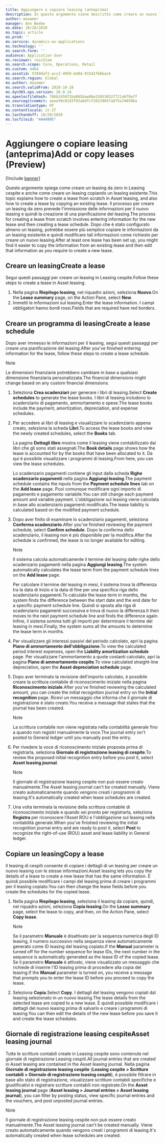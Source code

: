 ```yaml
---
title: Aggiungere o copiare leasing (anteprima)
description: In questo argomento viene descritto come creare un nuovo leasing inserendo le relative informazioni in Leasing cespite o copiando le informazioni da un leasing esistente.
author: moaamer
manager: Ann Beebe
ms.date: 10/28/2020
ms.topic: article
ms.prod: ''
ms.service: dynamics-ax-applications
ms.technology: ''
ms.search.form: ''
audience: Application User
ms.reviewer: roschlom
ms.search.scope: Core, Operations, Retail
ms.custom: 4464
ms.assetid: 5f89daf1-acc2-4959-b48d-91542fb6bacb
ms.search.region: Global
ms.author: moaamer
ms.search.validFrom: 2020-10-28
ms.dyn365.ops.version: 10.0.14
ms.openlocfilehash: 706b245971ba065bae86e31853832f721a6f9aff
ms.sourcegitcommit: aeee39c01d3f93a6dfcf2013965fa975a740596a
ms.translationtype: HT
ms.contentlocale: it-IT
ms.lasthandoff: 10/28/2020
ms.locfileid: "4444995"
---
```

# <a name="add-or-copy-leases-preview"></a><span data-ttu-id="7b1ae-103">Aggiungere o copiare leasing (anteprima)</span><span class="sxs-lookup"><span data-stu-id="7b1ae-103">Add or copy leases (Preview)</span></span>

[!include [banner](../includes/banner.md)]

<span data-ttu-id="7b1ae-104">Questo argomento spiega come creare un leasing da zero in Leasing cespite e anche come creare un leasing copiando un leasing esistente.</span><span class="sxs-lookup"><span data-stu-id="7b1ae-104">This topic explains how to create a lease from scratch in Asset leasing, and also how to create a lease by copying an existing lease.</span></span> <span data-ttu-id="7b1ae-105">Il processo per creare un leasing da zero prevede l'immissione delle informazioni per il nuovo leasing e quindi la creazione di una pianificazione del leasing.</span><span class="sxs-lookup"><span data-stu-id="7b1ae-105">The process for creating a lease from scratch involves entering information for the new lease and then creating a lease schedule.</span></span> <span data-ttu-id="7b1ae-106">Dopo che è stato configurato almeno un leasing, potrebbe essere più semplice copiare le informazioni da un leasing esistente e quindi modificare tali informazioni come richiesto per creare un nuovo leasing.</span><span class="sxs-lookup"><span data-stu-id="7b1ae-106">After at least one lease has been set up, you might find it easier to copy the information from an existing lease and then edit that information as you require to create a new lease.</span></span>

## <a name="create-a-lease"></a><span data-ttu-id="7b1ae-107">Creare un leasing</span><span class="sxs-lookup"><span data-stu-id="7b1ae-107">Create a lease</span></span>

<span data-ttu-id="7b1ae-108">Segui questi passaggi per creare un leasing in Leasing cespite.</span><span class="sxs-lookup"><span data-stu-id="7b1ae-108">Follow these steps to create a lease in Asset leasing.</span></span>

1. <span data-ttu-id="7b1ae-109">Nella pagina **Riepilogo leasing**, nel riquadro azioni, seleziona **Nuovo**.</span><span class="sxs-lookup"><span data-stu-id="7b1ae-109">On the **Lease summary** page, on the Action Pane, select **New**.</span></span>
2. <span data-ttu-id="7b1ae-110">Immetti le informazioni sul leasing.</span><span class="sxs-lookup"><span data-stu-id="7b1ae-110">Enter the lease information.</span></span> <span data-ttu-id="7b1ae-111">I campi obbligatori hanno bordi rossi.</span><span class="sxs-lookup"><span data-stu-id="7b1ae-111">Fields that are required have red borders.</span></span>

## <a name="create-a-lease-schedule"></a><span data-ttu-id="7b1ae-112">Creare un programma di leasing</span><span class="sxs-lookup"><span data-stu-id="7b1ae-112">Create a lease schedule</span></span>

<span data-ttu-id="7b1ae-113">Dopo aver immesso le informazioni per il leasing, segui questi passaggi per creare una pianificazione del leasing.</span><span class="sxs-lookup"><span data-stu-id="7b1ae-113">After you've finished entering information for the lease, follow these steps to create a lease schedule.</span></span>

> [!NOTE]
> <span data-ttu-id="7b1ae-114">Le dimensioni finanziarie potrebbero cambiare in base a qualsiasi dimensione finanziaria personalizzata.</span><span class="sxs-lookup"><span data-stu-id="7b1ae-114">The financial dimensions might change based on any custom financial dimensions.</span></span>

1. <span data-ttu-id="7b1ae-115">Seleziona **Crea scadenziari** per generare i libri di leasing.</span><span class="sxs-lookup"><span data-stu-id="7b1ae-115">Select **Create schedules** to generate the lease books.</span></span> <span data-ttu-id="7b1ae-116">I libri di leasing includono lo scadenziario di pagamento, ammortamento e spese.</span><span class="sxs-lookup"><span data-stu-id="7b1ae-116">The lease books include the payment, amortization, depreciation, and expense schedules.</span></span>
2. <span data-ttu-id="7b1ae-117">Per accedere ai libri di leasing e visualizzare lo scadenziario appena creato, seleziona la scheda **Libri**.</span><span class="sxs-lookup"><span data-stu-id="7b1ae-117">To access the lease books and view the newly created schedules, select the **Books** tab.</span></span>

    <span data-ttu-id="7b1ae-118">La pagina **Dettagli libro** mostra come il leasing viene contabilizzato dai libri che gli sono stati assegnati.</span><span class="sxs-lookup"><span data-stu-id="7b1ae-118">The **Book details** page shows how the lease is accounted for by the books that have been allocated to it.</span></span> <span data-ttu-id="7b1ae-119">Da qui è possibile visualizzare i programmi di leasing.</span><span class="sxs-lookup"><span data-stu-id="7b1ae-119">From here, you can view the lease schedules.</span></span>

    <span data-ttu-id="7b1ae-120">Lo scadenzario pagamenti contiene gli input dalla scheda **Righe scadenzario pagamenti** nella pagina **Aggiungi leasing**.</span><span class="sxs-lookup"><span data-stu-id="7b1ae-120">The payment schedule contains the inputs from the **Payment schedule lines** tab on the **Add lease** page.</span></span> <span data-ttu-id="7b1ae-121">Puoi comunque modificare ogni importo di pagamento e pagamento variabile.</span><span class="sxs-lookup"><span data-stu-id="7b1ae-121">You can still change each payment amount and variable payment.</span></span> <span data-ttu-id="7b1ae-122">L'obbligazione sul leasing viene calcolata in base allo scadenziario pagamenti modificato.</span><span class="sxs-lookup"><span data-stu-id="7b1ae-122">The lease liability is calculated based on the modified payment schedule.</span></span>

4. <span data-ttu-id="7b1ae-123">Dopo aver finito di esaminare lo scadenziario pagamenti, seleziona **Conferma scadenziario**.</span><span class="sxs-lookup"><span data-stu-id="7b1ae-123">After you've finished reviewing the payment schedule, select **Confirm schedule**.</span></span> <span data-ttu-id="7b1ae-124">Dopo la conferma dello scadenziario, il leasing non è più disponibile per la modifica.</span><span class="sxs-lookup"><span data-stu-id="7b1ae-124">After the schedule is confirmed, the lease is no longer available for editing.</span></span>

    > [!NOTE]
    > <span data-ttu-id="7b1ae-125">Il sistema calcola automaticamente il termine del leasing dalle righe dello scadenzario pagamenti nella pagina **Aggiungi leasing**.</span><span class="sxs-lookup"><span data-stu-id="7b1ae-125">The system automatically calculates the lease term from the payment schedule lines on the **Add lease** page.</span></span>
    >
    > <span data-ttu-id="7b1ae-126">Per calcolare il termine del leasing in mesi, il sistema trova la differenza tra la data di inizio e la data di fine per una specifica riga dello scadenziario pagamenti.</span><span class="sxs-lookup"><span data-stu-id="7b1ae-126">To calculate the lease term in months, the system finds the difference between the start date and the end date for a specific payment schedule line.</span></span> <span data-ttu-id="7b1ae-127">Quindi si sposta alla riga di scadenziario pagamenti successiva e trova di nuovo la differenza.</span><span class="sxs-lookup"><span data-stu-id="7b1ae-127">It then moves to the next payment schedule line and finds the difference again.</span></span> <span data-ttu-id="7b1ae-128">Infine, il sistema somma tutti gli importi per determinare il termine del leasing in mesi.</span><span class="sxs-lookup"><span data-stu-id="7b1ae-128">Finally, the system sums all the amounts to determine the lease term in months.</span></span>

5. <span data-ttu-id="7b1ae-129">Per visualizzare gli interessi passivi del periodo calcolato, apri la pagina **Piano di ammortamento dell'obbligazione**.</span><span class="sxs-lookup"><span data-stu-id="7b1ae-129">To view the calculated period interest expenses, open the **Liability amortization schedule** page.</span></span> <span data-ttu-id="7b1ae-130">Per visualizzare l'ammortamento a quote costanti calcolato, apri la pagina **Piano di ammortamento cespite**.</span><span class="sxs-lookup"><span data-stu-id="7b1ae-130">To view calculated straight-line depreciation, open the **Asset depreciation schedule** page.</span></span>
6. <span data-ttu-id="7b1ae-131">Dopo aver terminato la revisione dell'importo calcolato, è possibile creare la scrittura contabile di riconoscimento iniziale nella pagina **Riconoscimento iniziale**.</span><span class="sxs-lookup"><span data-stu-id="7b1ae-131">After you've finished reviewing the calculated amount, you can create the initial recognition journal entry on the **Initial recognition** page.</span></span> <span data-ttu-id="7b1ae-132">Ricevi un messaggio che informa che il giornale di registrazione è stato creato.</span><span class="sxs-lookup"><span data-stu-id="7b1ae-132">You receive a message that states that the journal has been created.</span></span>

    > [!NOTE]
    > <span data-ttu-id="7b1ae-133">La scrittura contabile non viene registrata nella contabilità generale fino a quando non registri manualmente la voce.</span><span class="sxs-lookup"><span data-stu-id="7b1ae-133">The journal entry isn't posted to General ledger until you manually post the entry.</span></span>

7. <span data-ttu-id="7b1ae-134">Per rivedere la voce di riconoscimento iniziale proposta prima di registrarla, seleziona **Giornale di registrazione leasing di cespite**.</span><span class="sxs-lookup"><span data-stu-id="7b1ae-134">To review the proposed initial recognition entry before you post it, select **Asset leasing journal**.</span></span>

    > [!NOTE]
    > <span data-ttu-id="7b1ae-135">Il giornale di registrazione leasing cespite non può essere creato manualmente.</span><span class="sxs-lookup"><span data-stu-id="7b1ae-135">The Asset leasing journal can't be created manually.</span></span> <span data-ttu-id="7b1ae-136">Viene creato automaticamente quando vengono creati i programmi di leasing.</span><span class="sxs-lookup"><span data-stu-id="7b1ae-136">It's automatically created when lease schedules are created.</span></span>

8. <span data-ttu-id="7b1ae-137">Una volta terminata la revisione della scrittura contabile di riconoscimento iniziale e quando sei pronto per registrarla, seleziona **Registra** per riconoscere l'Asset ROU e l'obbligazione sul leasing nella contabilità generale.</span><span class="sxs-lookup"><span data-stu-id="7b1ae-137">When you've finished reviewing the initial recognition journal entry and are ready to post it, select **Post** to recognize the right-of-use (ROU) asset and lease liability in General ledger.</span></span>

## <a name="copy-a-lease"></a><span data-ttu-id="7b1ae-138">Copiare un leasing</span><span class="sxs-lookup"><span data-stu-id="7b1ae-138">Copy a lease</span></span>

<span data-ttu-id="7b1ae-139">Il leasing di cespiti consente di copiare i dettagli di un leasing per creare un nuovo leasing con le stesse informazioni.</span><span class="sxs-lookup"><span data-stu-id="7b1ae-139">Asset leasing lets you copy the details of a lease to create a new lease that has the same information.</span></span> <span data-ttu-id="7b1ae-140">È quindi possibile modificare i campi del leasing prima di creare i programmi per il leasing copiato.</span><span class="sxs-lookup"><span data-stu-id="7b1ae-140">You can then change the lease fields before you create the schedules for the copied lease.</span></span>

1. <span data-ttu-id="7b1ae-141">Nella pagina **Riepilogo leasing**, seleziona il leasing da copiare, quindi, nel riquadro azioni, seleziona **Copia leasing**.</span><span class="sxs-lookup"><span data-stu-id="7b1ae-141">On the **Lease summary** page, select the lease to copy, and then, on the Action Pane, select **Copy lease**.</span></span>

    > [!NOTE]
    > <span data-ttu-id="7b1ae-142">Se il parametro **Manuale** è disattivato per la sequenza numerica degli ID leasing, il numero successivo nella sequenza viene automaticamente generato come ID leasing del leasing copiato.</span><span class="sxs-lookup"><span data-stu-id="7b1ae-142">If the **Manual** parameter is turned off for the number sequence for lease IDs, the next number in the sequence is automatically generated as the lease ID of the copied lease.</span></span> <span data-ttu-id="7b1ae-143">Se il parametro **Manuale** è attivato, viene visualizzato un messaggio che richiede di inserire l'ID leasing prima di procedere alla copia del leasing.</span><span class="sxs-lookup"><span data-stu-id="7b1ae-143">If the **Manual** parameter is turned on, you receive a message that prompts you to enter the lease ID before you proceed to copy the lease.</span></span>

2. <span data-ttu-id="7b1ae-144">Seleziona **Copia**.</span><span class="sxs-lookup"><span data-stu-id="7b1ae-144">Select **Copy**.</span></span> <span data-ttu-id="7b1ae-145">I dettagli del leasing vengono copiati dal leasing selezionato in un nuovo leasing.</span><span class="sxs-lookup"><span data-stu-id="7b1ae-145">The lease details from the selected lease are copied to a new lease.</span></span> <span data-ttu-id="7b1ae-146">È quindi possibile modificare i dettagli del nuovo leasing prima di salvarlo e creare i programmi di leasing.</span><span class="sxs-lookup"><span data-stu-id="7b1ae-146">You can then edit the details of the new lease before you save it and create the lease schedules.</span></span>

## <a name="asset-leasing-journal"></a><span data-ttu-id="7b1ae-147">Giornale di registrazione leasing cespite</span><span class="sxs-lookup"><span data-stu-id="7b1ae-147">Asset leasing journal</span></span>

<span data-ttu-id="7b1ae-148">Tutte le scritture contabili create in Leasing cespite sono contenute nel giornale di registrazione Leasing cespiti.</span><span class="sxs-lookup"><span data-stu-id="7b1ae-148">All journal entries that are created in Asset leasing are contained in the Asset leasing journal.</span></span> <span data-ttu-id="7b1ae-149">Nella pagina **Giornale di registrazione leasing cespite** (**Leasing cespite \> Scritture contabili \> Giornale di registrazione leasing cespiti**), è possibile filtrare in base allo stato di registrazione, visualizzare scritture contabili specifiche e giustificativi e registrare scritture contabili non registrate.</span><span class="sxs-lookup"><span data-stu-id="7b1ae-149">On the **Asset leasing journal** page (**Asset leasing \> Journal entries \> Asset leasing journal**), you can filter by posting status, view specific journal entries and the vouchers, and post unposted journal entries.</span></span>

> [!NOTE]
> <span data-ttu-id="7b1ae-150">Il giornale di registrazione leasing cespite non può essere creato manualmente.</span><span class="sxs-lookup"><span data-stu-id="7b1ae-150">The Asset leasing journal can't be created manually.</span></span> <span data-ttu-id="7b1ae-151">Viene creato automaticamente quando vengono creati i programmi di leasing.</span><span class="sxs-lookup"><span data-stu-id="7b1ae-151">It's automatically created when lease schedules are created.</span></span>
